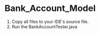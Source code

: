 # Bank_Account_Model

1) Copy all files to your IDE's source file.
2) Run the BankAccountTester.java
